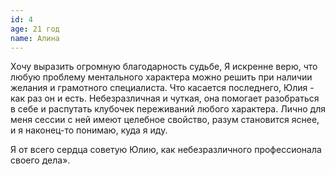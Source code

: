 ```yaml
---
id: 4
age: 21 год
name: Алина
---
```


Хочу выразить огромную благодарность судьбе,
Я искренне верю, что любую проблему ментального характера можно решить при наличии желания и грамотного специалиста. Что касается последнего, Юлия - как раз он и есть. Небезразличная и чуткая, она помогает разобраться в себе и распутать клубочек переживаний любого характера. Лично для меня сессии с ней имеют целебное свойство, разум становится яснее, и я наконец-то понимаю, куда я иду.

Я от всего сердца советую Юлию, как небезразличного профессионала своего дела».
